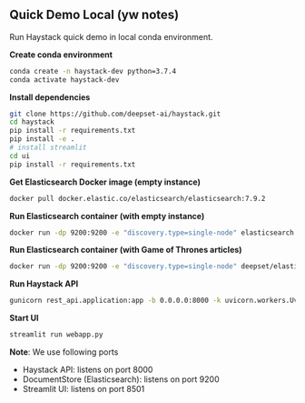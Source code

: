 ## Quick Demo Local (yw notes)

Run Haystack quick demo in local conda environment.

**Create conda environment**
```bash
conda create -n haystack-dev python=3.7.4    
conda activate haystack-dev
```

**Install dependencies**
```bash
git clone https://github.com/deepset-ai/haystack.git
cd haystack
pip install -r requirements.txt
pip install -e .
# install streamlit
cd ui
pip install -r requirements.txt
```
**Get Elasticsearch Docker image (empty instance)**
```bash
docker pull docker.elastic.co/elasticsearch/elasticsearch:7.9.2
```

**Run Elasticsearch container (with empty instance)**
```bash
docker run -dp 9200:9200 -e "discovery.type=single-node" elasticsearch:7.9.2
```

**Run Elasticsearch container (with Game of Thrones articles)**
```bash
docker run -dp 9200:9200 -e "discovery.type=single-node" deepset/elasticsearch-game-of-thrones
```

**Run Haystack API**
```bash
gunicorn rest_api.application:app -b 0.0.0.0:8000 -k uvicorn.workers.UvicornWorker -t 300
```

**Start UI**
```bash
streamlit run webapp.py
```

**Note**: We use following ports
* Haystack API: listens on port 8000
* DocumentStore (Elasticsearch): listens on port 9200
* Streamlit UI: listens on port 8501

